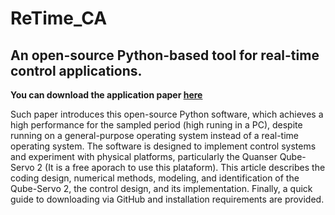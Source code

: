# ReTime_CA

## An open-source Python-based tool for real-time control applications.

**You can download the application paper [here](https://revistadigital.amca.mx/a-python-based-open-source-software-for-real-time-control-systems/)**

Such paper introduces this open-source Python software, which achieves a high performance for the sampled period (high runing in a PC), despite running on a general-purpose operating system instead of a real-time operating system. The software is designed to implement control systems and experiment with physical platforms, particularly the Quanser Qube-Servo 2 (It is a free aporach to use this plataform). This article describes the coding design, numerical methods, modeling, and identification of the Qube-Servo 2, the control design, and its implementation. Finally, a quick guide to downloading via GitHub and installation requirements are provided.
